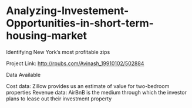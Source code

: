 # Analyzing-Investement-Opportunities-in-short-term-housing-market
Identifying New York’s most profitable zips


Project Link: http://rpubs.com/Avinash_19910102/502884

Data Available

Cost data: Zillow provides us an estimate of value for two-bedroom properties
Revenue data: AirBnB is the medium through which the investor plans to lease out their investment property
